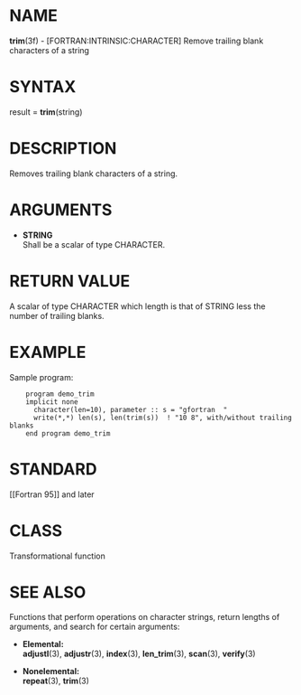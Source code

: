 # NAME

**trim**(3f) - \[FORTRAN:INTRINSIC:CHARACTER\] Remove trailing blank
characters of a string

# SYNTAX

result = **trim**(string)

# DESCRIPTION

Removes trailing blank characters of a string.

# ARGUMENTS

  - **STRING**  
    Shall be a scalar of type CHARACTER.

# RETURN VALUE

A scalar of type CHARACTER which length is that of STRING less the
number of trailing blanks.

# EXAMPLE

Sample program:

``` 
    program demo_trim
    implicit none
      character(len=10), parameter :: s = "gfortran  "
      write(*,*) len(s), len(trim(s))  ! "10 8", with/without trailing blanks
    end program demo_trim
```

# STANDARD

\[\[Fortran 95\]\] and later

# CLASS

Transformational function

# SEE ALSO

Functions that perform operations on character strings, return lengths
of arguments, and search for certain arguments:

  - **Elemental:**  
    **adjustl**(3), **adjustr**(3), **index**(3), **len\_trim**(3),
    **scan**(3), **verify**(3)

  - **Nonelemental:**  
    **repeat**(3), **trim**(3)
